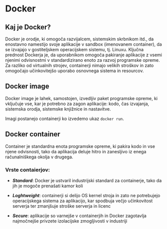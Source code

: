 # **Docker**

## **Kaj je Docker?**

Docker je orodje, ki omogoča razvijalcem, sistemskim skrbnikom itd., da enostavno namestijo svoje aplikacije v sandbox (imenovanem container), da se izvajajo v gostiteljskem operacijskem sistemu, tj. Linuxu. Ključna prednost Dockerja je, da uporabnikom omogoča pakiranje aplikacije z vsemi njenimi odvisnostmi v standardizirano enoto za razvoj programske opreme. Za razliko od virtualnih strojev, containerji nimajo velikih stroškov in zato omogočajo učinkovitejšo uporabo osnovnega sistema in resourcov.

## **Docker image**

Docker image je lahek, samostojen, izvedljiv paket programske opreme, ki vključuje vse, kar je potrebno za zagon aplikacije: kodo, čas izvajanja, sistemska orodja, sistemske knjižnice in nastavitve.

Imagi postanejo containerji ko izvedemo ukaz `docker run`.

## **Docker container**

Container je standardna enota programske opreme, ki pakira kodo in vse njene odvisnosti, tako da aplikacija deluje hitro in zanesljivo iz enega računalniškega okolja v drugega.

### **Vrste contaierjov:**

- ***Standard***: Docker je ustvaril industrijski standard za containerje, tako da jih je mogoče prenašati kamor koli

- ***Loghtweight***: containerji si delijo OS kernel stroja in zato ne potrebujejo operacijskega sistema za aplikacijo, kar spodbuja večjo učinkovitost serverja ter zmanjšuje stroške serverja in licenc

- ***Secure***: aplikacije so varnejše v containerjih in Docker zagotavlja najmočnejše privzete izolacijske zmogljivosti v industriji